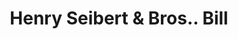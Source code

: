 ---
doi: 10.7916/D85M7HTD
date_other: '1890'
date_other_textual: 1890-1899
form: printed ephemera
genre:
- Invoices
name:
- Henry Seibert & Bros.
object_in_context_url: https://biggert.cul.columbia.edu/items/view/ave_biggert_01016
subject_hierarchical_geographic:
- New York, New York, United States
subject_name:
- Henry Seibert & Bros.
title: Henry Seibert & Bros.. Bill
sort_title: Henry Seibert & Bros.. Bill
call_number: ave_biggert_01016
coordinates:
- 40.71277777777778,-74.00583333333333
pid: ave_biggert_01016
identifiers: ave_biggert_01016
canvas_id: ldpd:396284
permalink: "/items/ave_biggert_01016/"
layout: iiif-image-page
---